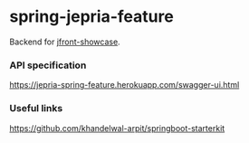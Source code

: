 # spring-jepria-feature

Backend for [jfront-showcase](https://github.com/dmitrii92/jfront-showcase).

### API specification
https://jepria-spring-feature.herokuapp.com/swagger-ui.html

### Useful links
https://github.com/khandelwal-arpit/springboot-starterkit
